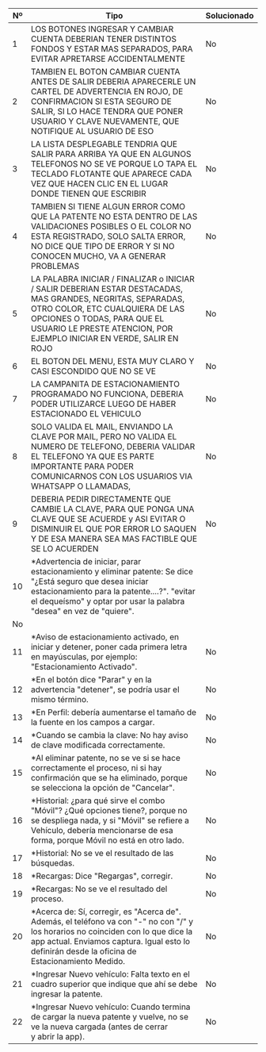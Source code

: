 |Nº|Tipo|Solucionado|
|-|-|-|
|1|LOS BOTONES INGRESAR Y CAMBIAR CUENTA DEBERIAN TENER DISTINTOS FONDOS Y ESTAR MAS SEPARADOS, PARA EVITAR APRETARSE ACCIDENTALMENTE|No|
|2|TAMBIEN EL BOTON CAMBIAR CUENTA ANTES DE SALIR DEBERIA APARECERLE UN CARTEL DE ADVERTENCIA EN ROJO, DE CONFIRMACION SI ESTA SEGURO DE SALIR, SI LO HACE TENDRA QUE PONER USUARIO Y CLAVE NUEVAMENTE, QUE NOTIFIQUE AL USUARIO DE ESO|No|
|3|LA LISTA DESPLEGABLE TENDRIA QUE SALIR PARA ARRIBA YA QUE EN ALGUNOS TELEFONOS NO SE VE PORQUE LO TAPA EL TECLADO FLOTANTE QUE APARECE CADA VEZ QUE HACEN CLIC EN EL LUGAR DONDE TIENEN QUE ESCRIBIR|No|
|4|TAMBIEN SI TIENE ALGUN ERROR COMO QUE LA PATENTE NO ESTA DENTRO DE LAS VALIDACIONES POSIBLES O EL COLOR NO ESTA REGISTRADO, SOLO SALTA ERROR, NO DICE QUE TIPO DE ERROR Y SI NO CONOCEN MUCHO, VA A GENERAR PROBLEMAS|No|
|5|LA PALABRA INICIAR / FINALIZAR o INICIAR / SALIR DEBERIAN ESTAR DESTACADAS, MAS GRANDES, NEGRITAS, SEPARADAS, OTRO COLOR, ETC CUALQUIERA DE LAS OPCIONES O TODAS, PARA QUE EL USUARIO LE PRESTE ATENCION, POR EJEMPLO INICIAR EN VERDE, SALIR EN ROJO|No|
|6|EL BOTON DEL MENU, ESTA MUY CLARO Y CASI ESCONDIDO QUE NO SE VE|No|
|7|LA CAMPANITA DE ESTACIONAMIENTO PROGRAMADO NO FUNCIONA, DEBERIA PODER UTILIZARCE LUEGO DE HABER ESTACIONADO EL VEHICULO|No|
|8|SOLO VALIDA EL MAIL, ENVIANDO LA CLAVE POR MAIL, PERO NO VALIDA EL NUMERO DE TELEFONO, DEBERIA VALIDAR EL TELEFONO YA QUE ES PARTE IMPORTANTE PARA PODER COMUNICARNOS CON LOS USUARIOS VIA WHATSAPP O LLAMADAS,|No|
|9|DEBERIA PEDIR DIRECTAMENTE QUE CAMBIE LA CLAVE, PARA QUE PONGA UNA CLAVE QUE SE ACUERDE y ASI EVITAR O DISMINUIR EL QUE POR ERROR LO SAQUEN Y DE ESA MANERA SEA MAS FACTIBLE QUE SE LO ACUERDEN|No|
|10|*Advertencia de iniciar, parar estacionamiento y eliminar patente: Se dice "¿Está seguro que desea iniciar estacionamiento para la patente....?". "evitar el dequeísmo" y optar por usar la palabra "desea" en vez de "quiere".
|No|
|11|*Aviso de estacionamiento activado, en iniciar y detener, poner cada primera letra en mayúsculas, por ejemplo: "Estacionamiento Activado".|No|
|12|*En el botón dice "Parar" y en la advertencia "detener", se podría usar el mismo término.|No|
|13|*En Perfil: debería aumentarse el tamaño de la fuente en los campos a cargar.|No|
|14|*Cuando se cambia la clave: No hay aviso de clave modificada correctamente.|No|
|15|*Al eliminar patente, no se ve si se hace correctamente el proceso, ni si hay confirmación que se ha eliminado, porque se selecciona la opción de "Cancelar".|No|
|16|*Historial: ¿para qué sirve el combo "Móvil"? ¿Qué opciones tiene?, porque no se despliega nada, y si "Móvil" se refiere a Vehículo, debería mencionarse de esa forma, porque Móvil no está en otro lado.|No|
|17|*Historial: No se ve el resultado de las búsquedas.|No|
|18|*Recargas: Dice "Regargas", corregir.|No|
|19|*Recargas: No se ve el resultado del proceso.|No|
|20|*Acerca de: Sí, corregir, es "Acerca de". Además, el teléfono va con "-" no con "/" y los horarios no coinciden con lo que dice la app actual. Enviamos captura. Igual esto lo definirán desde la oficina de Estacionamiento Medido.|No|
|21|*Ingresar Nuevo vehículo: Falta texto en el cuadro superior que indique que ahí se debe ingresar la patente.|No|
|22|*Ingresar Nuevo vehículo: Cuando termina de cargar la nueva patente y vuelve, no se ve la nueva cargada (antes de cerrar y abrir la app).|No|

